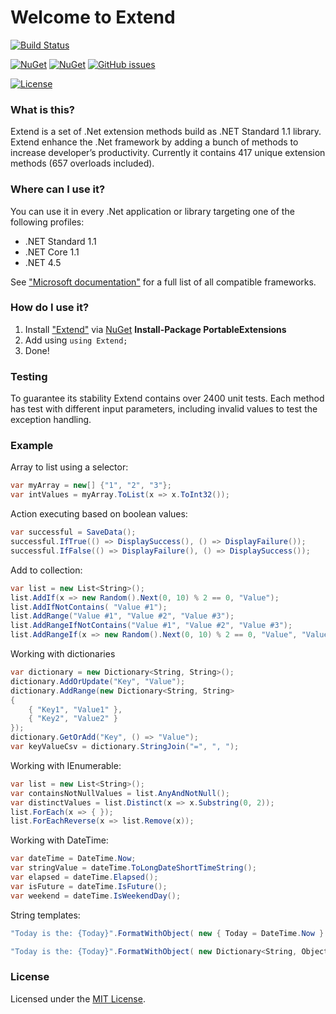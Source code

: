 # Welcome to Extend

[![Build Status](https://ci.appveyor.com/api/projects/status/github/DaveSenn/Extend?svg=true)](https://ci.appveyor.com/project/DaveSenn/Extend/branch/dev)

[![NuGet](https://img.shields.io/nuget/v/Extend.svg)](https://www.nuget.org/packages/Extend)
[![NuGet](https://img.shields.io/nuget/dt/Extend.svg)](https://www.nuget.org/packages/Extend)
[![GitHub issues](https://img.shields.io/github/issues/DaveSenn/Extend.svg)](https://github.com/DaveSenn/Extend/issues)

[![License](http://img.shields.io/:license-mit-blue.svg)](https://raw.githubusercontent.com/DaveSenn/Extend/dev/License.txt)

### What is this?

Extend is a set of .Net extension methods build as .NET Standard 1.1 library. 
Extend enhance the .Net framework by adding a bunch of methods to increase developer’s productivity.
Currently it contains 417 unique extension methods (657 overloads included).
### Where can I use it?
You can use it in every .Net application or library targeting one of the following profiles:
* .NET Standard 1.1
* .NET Core 1.1
* .NET 4.5

See ["Microsoft documentation"](https://docs.microsoft.com/en-us/dotnet/standard/net-standard) for a full list of all compatible frameworks.

### How do I use it?
1. Install ["Extend"](http://www.nuget.org/packages/Extend/) via [NuGet](http://nuget.org)
__Install-Package PortableExtensions__
2. Add using ```using Extend; ```
3. Done!

### Testing
To guarantee its stability Extend contains over 2400 unit tests.
Each method has test with different input parameters, including invalid values to test the exception handling.

### Example

Array to list using a selector:
```csharp
var myArray = new[] {"1", "2", "3"};
var intValues = myArray.ToList(x => x.ToInt32());
```

Action executing based on boolean values:
```csharp
var successful = SaveData();
successful.IfTrue(() => DisplaySuccess(), () => DisplayFailure());
successful.IfFalse(() => DisplayFailure(), () => DisplaySuccess());
```

Add to collection:
```csharp
var list = new List<String>();
list.AddIf(x => new Random().Next(0, 10) % 2 == 0, "Value");
list.AddIfNotContains( "Value #1");
list.AddRange("Value #1", "Value #2", "Value #3");
list.AddRangeIfNotContains("Value #1", "Value #2", "Value #3");
list.AddRangeIf(x => new Random().Next(0, 10) % 2 == 0, "Value", "Value #2", "Value #3");
```

Working with dictionaries
```csharp
var dictionary = new Dictionary<String, String>();
dictionary.AddOrUpdate("Key", "Value");
dictionary.AddRange(new Dictionary<String, String>
{
	{ "Key1", "Value1" },
	{ "Key2", "Value2" }
});
dictionary.GetOrAdd("Key", () => "Value");
var keyValueCsv = dictionary.StringJoin("=", ", ");
```
Working with IEnumerable<T>:
```csharp
var list = new List<String>();
var containsNotNullValues = list.AnyAndNotNull();
var distinctValues = list.Distinct(x => x.Substring(0, 2));
list.ForEach(x => { });
list.ForEachReverse(x => list.Remove(x));
```
Working with DateTime:
```csharp
var dateTime = DateTime.Now;
var stringValue = dateTime.ToLongDateShortTimeString();
var elapsed = dateTime.Elapsed();
var isFuture = dateTime.IsFuture();
var weekend = dateTime.IsWeekendDay();
```

String templates:
```csharp
"Today is the: {Today}".FormatWithObject( new { Today = DateTime.Now } );

"Today is the: {Today}".FormatWithObject( new Dictionary<String, Object> { { "Today", DateTime.Now } } );
```

### License
Licensed under the [MIT License](https://raw.githubusercontent.com/DaveSenn/Extend/dev/License.txt).
